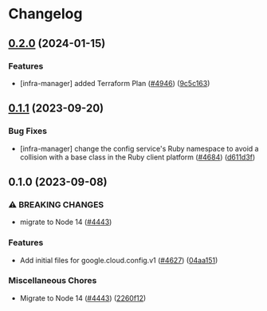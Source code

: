 # Changelog

## [0.2.0](https://github.com/googleapis/google-cloud-node/compare/config-v0.1.1...config-v0.2.0) (2024-01-15)


### Features

* [infra-manager] added Terraform Plan ([#4946](https://github.com/googleapis/google-cloud-node/issues/4946)) ([9c5c163](https://github.com/googleapis/google-cloud-node/commit/9c5c163714a11c4fe2484dbcbdd149ee0507f0d2))

## [0.1.1](https://github.com/googleapis/google-cloud-node/compare/config-v0.1.0...config-v0.1.1) (2023-09-20)


### Bug Fixes

* [infra-manager] change the config service's Ruby namespace to avoid a collision with a base class in the Ruby client platform ([#4684](https://github.com/googleapis/google-cloud-node/issues/4684)) ([d611d3f](https://github.com/googleapis/google-cloud-node/commit/d611d3ffada146439d3badebd2b4627b0ac45376))

## 0.1.0 (2023-09-08)


### ⚠ BREAKING CHANGES

* migrate to Node 14 ([#4443](https://github.com/googleapis/google-cloud-node/issues/4443))

### Features

* Add initial files for google.cloud.config.v1 ([#4627](https://github.com/googleapis/google-cloud-node/issues/4627)) ([04aa151](https://github.com/googleapis/google-cloud-node/commit/04aa151ecebb2ec3b9c0100d9417e6ca8266463d))


### Miscellaneous Chores

* Migrate to Node 14 ([#4443](https://github.com/googleapis/google-cloud-node/issues/4443)) ([2260f12](https://github.com/googleapis/google-cloud-node/commit/2260f12543d171bda95345e53475f5f0fdc45770))
